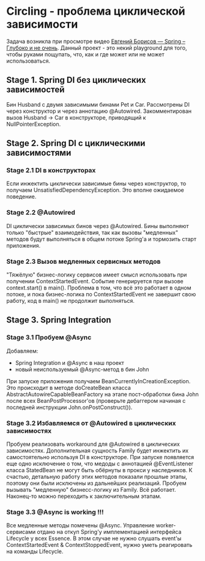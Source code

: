 # Circling - проблема циклической зависимости

Задача возникла при просмотре видео 
[Евгений Борисов — Spring – Глубоко и не очень](https://youtu.be/nGfeSo52_8A). Данный проект - это
некий playground для того, чтобы руками пощупать, что, как и где может или не может использоваться. 

## Stage 1. Spring DI без циклических зависимостей

Бин Husband с двумя зависимыми бинами Pet и Car. Рассмотрены DI через конструктор и через аннотацию @Autowired.
Закомментирован вызов Husband -> Car в конструкторе, приводящий к NullPointerException. 

## Stage 2. Spring DI с циклическими зависимостями

### Stage 2.1 DI в конструкторах

Если инжектить циклически зависимые бины через конструктор, то получаем UnsatisfiedDependencyException. 
Это вполне ожидаемое поведение.

### Stage 2.2 @Autowired

DI циклически зависимых бинов через @Autowired. Бины выполняют только "быстрые" взаимодействия, так как
вызовы "медленных" методов будут выполняться в общем потоке Spring'а и тормозить старт приложения. 

### Stage 2.3 Вызов медленных сервисных методов

"Тяжёлую" бизнес-логику сервисов имеет смысл использовать при получении ContextStartedEvent. Событие генерируется при
вызове context.start() в main(). Проблема в том, что всё это работает в одном потоке, и пока бизнес-логика по
ContextStartedEvent не завершит свою работу, код в main() не продолжит выполняться. 

## Stage 3. Spring Integration

### Stage 3.1 Пробуем @Async
 
Добавляем:
* Spring Integration и @Async в наш проект
* новый неиспользуемый @Async-метод в бин John

При запуске приложения получаем BeanCurrentlyInCreationException. Это происходит в методе 
doCreateBean класса AbstractAutowireCapableBeanFactory на этапе пост-обработки бина John
после всех BeanPostProcessor'ов (проверьте дебаггером начиная с последней инструкции 
John.onPostConstruct()).     

### Stage 3.2 Избавляемся от @Autowired в циклических зависимостях

Пробуем реализовать workaround для @Autowired в циклических зависимостях. Дополнительная сущность Family будет
инжектить их самостоятельно используя DI в конструкторе. При запуске появляется еще одно исключение о том, что 
медоды с аннотацией @EventListener класса StatedBean не могут быть обёрнуты в прокси у наследников. К счастью,
детальную работу этих методов показали прошлые этапы, поэтому они были исключены из дальнейших реализаций. Пробуем
вызывать "медленную" бизнесс-логику из Family. Всё работает. Наконец-то можно переходить к заключительным этапам. 

### Stage 3.3 @Async is working !!!

Все медленные методы помечены @Async. Управление worker-сервисами отдано на откуп Spring'у имплементацией интерфейса
 Lifecycle у всех Essence. В этом случае не нужно слушать event'ы ContextStartedEvent & ContextStoppedEvent, 
 нужно уметь реагировать на команды Lifecycle.